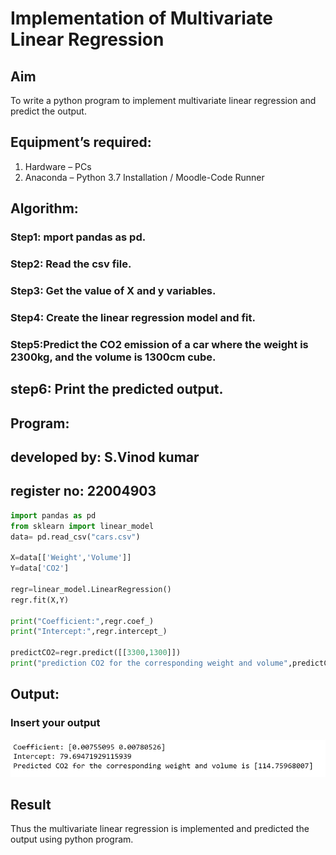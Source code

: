 # Implementation of Multivariate Linear Regression
## Aim
To write a python program to implement multivariate linear regression and predict the output.
## Equipment’s required:
1.	Hardware – PCs
2.	Anaconda – Python 3.7 Installation / Moodle-Code Runner
## Algorithm:
### Step1: mport pandas as pd.

### Step2: Read the csv file.

### Step3: Get the value of X and y variables.

### Step4: Create the linear regression model and fit.

### Step5:Predict the CO2 emission of a car where the weight is 2300kg, and the volume is 1300cm cube.

## step6: Print the predicted output.

## Program:
## developed by: S.Vinod kumar
## register no: 22004903

``` python
import pandas as pd
from sklearn import linear_model
data= pd.read_csv("cars.csv")

X=data[['Weight','Volume']]
Y=data['CO2']

regr=linear_model.LinearRegression()
regr.fit(X,Y)

print("Coefficient:",regr.coef_)
print("Intercept:",regr.intercept_)

predictCO2=regr.predict([[3300,1300]])
print("prediction CO2 for the corresponding weight and volume",predictCO2)


```







## Output:

### Insert your output

![output](/OUTPUT.png)

## Result
Thus the multivariate linear regression is implemented and predicted the output using python program.